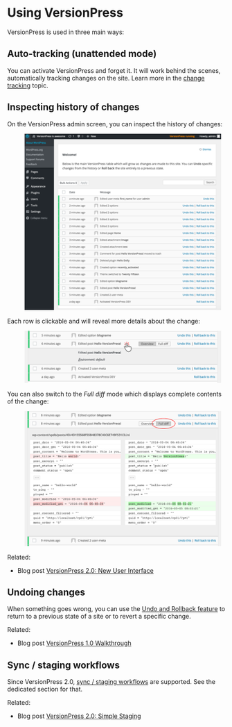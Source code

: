 # Using VersionPress #

VersionPress is used in three main ways:


## Auto-tracking (unattended mode)

You can activate VersionPress and forget it. It will work behind the scenes, automatically tracking changes on the site. Learn more in the [change tracking](../feature-focus/change-tracking) topic. 


## Inspecting history of changes

On the VersionPress admin screen, you can inspect the history of changes:

<figure style="width: 90%;">
  <img src="../../media/history-overview.png" alt="History overview" /> 
</figure>

Each row is clickable and will reveal more details about the change:

<figure style="width: 90%;">
  <img src="../../media/expand-row-to-show-detail.png" alt="Change detail" /> 
</figure>

You can also switch to the *Full diff* mode which displays complete contents of the change:

<figure style="width: 90%;">
  <img src="../../media/full-diff-view.png" alt="Full diff view" /> 
</figure>

Related:

 - Blog post [VersionPress 2.0: New User Interface](https://blog.versionpress.net/2015/09/versionpress-2-0-new-user-interface/)


## Undoing changes

When something goes wrong, you can use the [Undo and Rollback feature](../feature-focus/undo-and-rollback) to return to a previous state of a site or to revert a specific change.

Related:

 - Blog post [VersionPress 1.0 Walkthrough](https://blog.versionpress.net/2015/05/versionpress-1-0-walkthrough/)


## Sync / staging workflows

Since VersionPress 2.0, [sync / staging workflows](../sync) are supported. See the dedicated section for that.

Related:

 - Blog post [VersionPress 2.0: Simple Staging](https://blog.versionpress.net/2015/09/versionpress-2-0-staging/)
